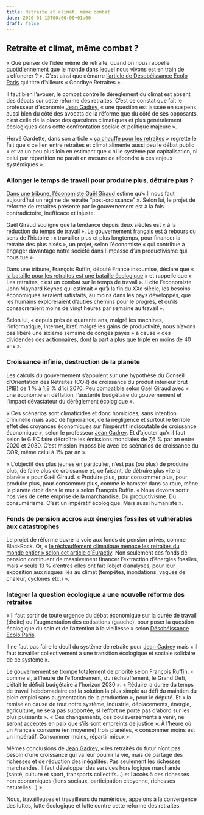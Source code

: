 ```yaml
---
title: Retraite et climat, même combat
date: 2020-01-13T00:00:00+01:00  
draft: false
---
```

## Retraite et climat, même combat ?

« Que penser de l’idée même de retraite, quand on nous rappelle quotidiennement que le monde dans lequel nous vivons est en 
train de s’effondrer ? ». C’est ainsi que démarre [l’article de Désobéissance Ecolo Paris](https://lundi.am/Goodbye-Retraites)
qui titre d’ailleurs « Goodbye Retraites ».

Il faut bien l’avouer, le combat contre le dérèglement du climat est absent des débats sur cette réforme des retraites.
C’est ce constat que fait le professeur d’économie [Jean Gadrey](https://blogs.alternatives-economiques.fr/gadrey/2019/12/12/grand-cor-malade-toute-prospective-des-retraites-presupposant-la-croissance-revient-a-pourrir-la-vie-des-futurs-retraites),
« une question est laissée en suspens aussi bien du côté des avocats de la réforme que du côté de ses opposants, c’est celle
de la place des questions climatiques et plus généralement écologiques dans cette confrontation sociale et politique majeure ».

Hervé Gardette, dans son article « [ça chauffe pour les retraites](https://www.franceculture.fr/emissions/la-transition/une-retraite-oui-mais-sur-quelle-planete) »
regrette le fait que « ce lien entre retraites et climat alimente aussi peu le débat public » et va un peu plus loin en
estimant que « ni le système par capitalisation, ni celui par répartition ne parait en mesure de répondre à ces enjeux
systémiques ».

### Allonger le temps de travail pour produire plus, détruire plus ?

[Dans une tribune, l’économiste Gaël Giraud](https://www.lemonde.fr/idees/article/2019/12/26/il-nous-faut-aujourd-hui-un-regime-de-retraite-post-croissance_6024118_3232.html)
estime qu’« Il nous faut aujourd’hui un régime de retraite “post-croissance” ». Selon lui, le projet de réforme de retraites
présenté par le gouvernement est à la fois contradictoire, inefficace et injuste.

Gaël Giraud souligne que la tendance depuis deux siècles est « à la réduction du temps de travail ».
Le gouvernement français est à rebours du sens de l’histoire :
« travailler plus et plus longtemps, pour financer la retraite des plus aisés »,
un projet, selon l’économiste « qui contribue à engager davantage notre société dans l’impasse d’un productivisme qui nous tue ».

Dans une tribune, François Ruffin, député France insoumise, déclare que « [la bataille pour les retraites est une bataille
écologique](https://reporterre.net/La-bataille-pour-les-retraites-est-une-bataille-ecologique) » et rappelle que « Les
retraites, c’est un combat sur le temps de travail ».
Il cite l’économiste John Maynard Keynes qui estimait « qu’à la fin du XXe siècle, les besoins économiques seraient satisfaits,
au moins dans les pays développés, que les humains exploreraient d’autres chemins pour le progrès, et qu’ils consacreraient
moins de vingt heures par semaine au travail ».

Selon lui, « depuis près de quarante ans, malgré les machines, l’informatique, Internet, bref, malgré les gains de productivité,
nous n’avons pas libéré une sixième semaine de congés payés » à cause « des dividendes des actionnaires, dont la part a plus
que triplé en moins de 40 ans ».

### Croissance infinie, destruction de la planète

Les calculs du gouvernement s’appuient sur une hypothèse du Conseil d’Orientation des Retraites (COR) de croissance du produit
intérieur brut (PIB) de 1 % à 1,8 % d’ici 2070. Peu compatible selon Gaël Giraud avec « une économie en déflation, l’austérité
budgétaire du gouvernement et l’impact dévastateur du dérèglement écologique ».

« Ces scénarios sont climaticides et donc homicides, sans intention criminelle mais avec de l’ignorance, de la négligence et
surtout le terrible effet des croyances économiques sur l’impératif indiscutable de croissance économique », selon le
professeur [Jean Gadrey](https://blogs.alternatives-economiques.fr/gadrey/2019/12/12/grand-cor-malade-toute-prospective-des-retraites-presupposant-la-croissance-revient-a-pourrir-la-vie-des-futurs-retraites).
Et d’ajouter qu’« il faut selon le GIEC faire décroître les émissions mondiales de 7,6 % par an entre 2020 et 2030. C’est
mission impossible avec les scénarios de croissance du COR, même celui à 1% par an ».

« L’objectif des plus jeunes en particulier, n’est pas (ou plus) de produire plus, de faire plus de croissance et, ce faisant,
de détruire plus vite la planète » pour Gaël Giraud. « Produire plus, pour consommer plus, pour produire plus, pour consommer
plus, comme le hamster dans sa roue, mène la planète droit dans le mur » selon François Ruffin. « Nous devons sortir nos vies
de cette emprise de la marchandise. Du productivisme. Du consumérisme. C’est un impératif écologique. Mais aussi humaniste ».

### Fonds de pension accros aux énergies fossiles et vulnérables aux catastrophes

Le projet de réforme ouvre la voie aux fonds de pension privés, comme BlackRock.
Or, « [le réchauffement climatique menace les retraites du monde entier » selon cet article d’Euractiv](https://www.euractiv.fr/section/developpement-durable/news/worlds-pension-funds-largely-blind-to-climate-risks-study-reveals/).
Non seulement ces fonds de pension continuent de massivement financer l’extraction  d’énergies fossiles,
mais « seuls 13 % d’entres elles ont fait l’objet d’analyses, pour leur exposition aux risques liés au climat (tempêtes,
inondations, vagues de chaleur, cyclones etc.) ».

### Intégrer la question écologique à une nouvelle réforme des retraites

« Il faut sortir de toute urgence du débat économique sur la durée de travail (droite) ou l’augmentation des cotisations
(gauche), pour poser la question écologique du soin et de l’attention à la vieillesse » selon
[Désobéissance Ecolo Paris](https://lundi.am/Goodbye-Retraites).

Il ne faut pas faire le deuil du système de retraite pour [Jean Gadrey](https://blogs.alternatives-economiques.fr/gadrey/2019/12/12/grand-cor-malade-toute-prospective-des-retraites-presupposant-la-croissance-revient-a-pourrir-la-vie-des-futurs-retraites)
mais « il faut travailler collectivement à une transition écologique et sociale solidaire de ce système ».

Le gouvernement se trompe totalement de priorité selon [François Ruffin](https://reporterre.net/La-bataille-pour-les-retraites-est-une-bataille-ecologique),
« comme si, à l’heure de l’effondrement, du réchauffement, le Grand Défi, c’était le déficit budgétaire à l’horizon 2030 ».
« Réduire la durée du temps de travail hebdomadaire est la solution la plus simple au défi du maintien du plein emploi sans
augmentation de la production », pour le député. Et « la remise en cause de tout notre système, industrie, déplacements,
énergie, agriculture, ne sera pas supportée, si l’effort ne porte pas d’abord sur les plus puissants ». « Ces changements, ces
bouleversements à venir, ne seront acceptés en paix que s’ils sont empreints de justice ». À l’heure où un Français consume
(en moyenne) trois planètes, « consommer moins est un impératif. Consommer moins, répartir mieux ».

Mêmes conclusions de [Jean Gadrey](https://blogs.alternatives-economiques.fr/gadrey/2019/12/12/grand-cor-malade-toute-prospective-des-retraites-presupposant-la-croissance-revient-a-pourrir-la-vie-des-futurs-retraites),
« les retraités du futur n’ont pas besoin d’une croissance qui va leur pourrir la vie, mais de partage des richesses et de
réduction des inégalités. Pas seulement les richesses marchandes. Il faut développer des services hors logique marchande
(santé, culture et sport, transports collectifs…) et l’accès à des richesses non économiques (liens sociaux, participation
citoyenne, richesses naturelles…) ».

Nous, travailleuses et travailleurs du numérique, appelons à la convergence des luttes, lutte écologique et lutte contre
cette réforme des retraites.
